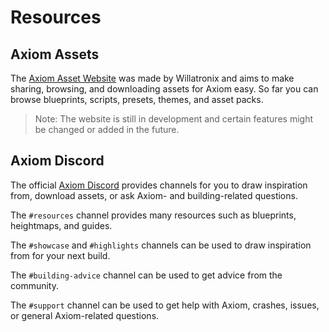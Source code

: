 # Resources

## Axiom Assets

The [Axiom Asset Website](https://axiomassets.net) was made by Willatronix and aims to make sharing, browsing, and downloading assets for Axiom easy. So far you can browse blueprints, scripts, presets, themes, and asset packs. 
> Note: The website is still in development and certain features might be changed or added in the future.

## Axiom Discord

The official [Axiom Discord](https://discord.gg/axiomtool) provides channels for you to draw inspiration from, download assets, or ask Axiom- and building-related questions.

The `#resources` channel provides many resources such as blueprints, heightmaps, and guides.

The `#showcase` and `#highlights` channels can be used to draw inspiration from for your next build.

The `#building-advice` channel can be used to get advice from the community.

The `#support` channel can be used to get help with Axiom, crashes, issues, or general Axiom-related questions.